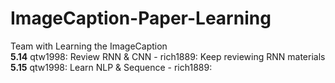 # ImageCaption-Paper-Learning
Team with Learning the ImageCaption</br>
**5.14** qtw1998: Review RNN & CNN - rich1889: Keep reviewing RNN materials </br>
**5.15** qtw1998: Learn NLP & Sequence - rich1889: 
